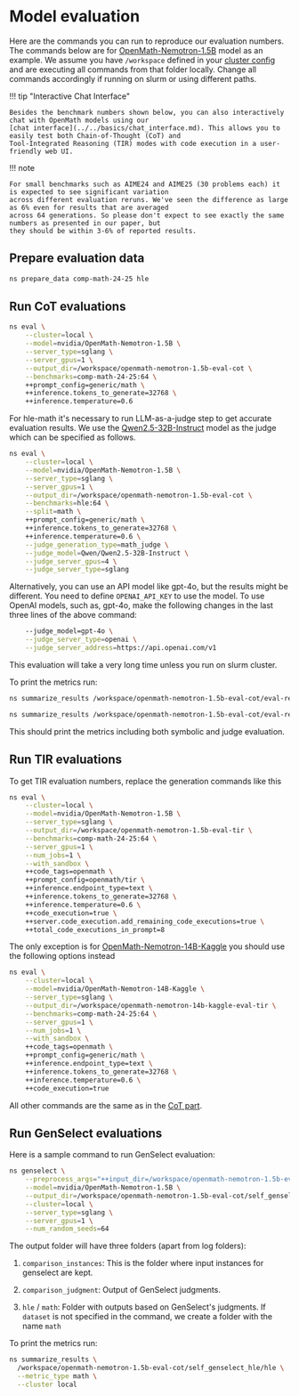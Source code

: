 # Model evaluation

Here are the commands you can run to reproduce our evaluation numbers.
The commands below are for [OpenMath-Nemotron-1.5B](https://huggingface.co/nvidia/OpenMath-Nemotron-1.5B) model as an example.
We assume you have `/workspace` defined in your [cluster config](../../basics/cluster-configs.md) and are
executing all commands from that folder locally. Change all commands accordingly
if running on slurm or using different paths.

!!! tip "Interactive Chat Interface"

    Besides the benchmark numbers shown below, you can also interactively chat with OpenMath models using our
    [chat interface](../../basics/chat_interface.md). This allows you to easily test both Chain-of-Thought (CoT) and
    Tool-Integrated Reasoning (TIR) modes with code execution in a user-friendly web UI.

!!! note

    For small benchmarks such as AIME24 and AIME25 (30 problems each) it is expected to see significant variation
    across different evaluation reruns. We've seen the difference as large as 6% even for results that are averaged
    across 64 generations. So please don't expect to see exactly the same numbers as presented in our paper, but
    they should be within 3-6% of reported results.


## Prepare evaluation data

```bash
ns prepare_data comp-math-24-25 hle
```

## Run CoT evaluations

```bash
ns eval \
    --cluster=local \
    --model=nvidia/OpenMath-Nemotron-1.5B \
    --server_type=sglang \
    --server_gpus=1 \
    --output_dir=/workspace/openmath-nemotron-1.5b-eval-cot \
    --benchmarks=comp-math-24-25:64 \
    ++prompt_config=generic/math \
    ++inference.tokens_to_generate=32768 \
    ++inference.temperature=0.6
```

For hle-math it's necessary to run LLM-as-a-judge step to get accurate evaluation results.
We use the [Qwen2.5-32B-Instruct](https://huggingface.co/Qwen/Qwen2.5-32B-Instruct) model as the judge which can be specified as follows.

```bash
ns eval \
    --cluster=local \
    --model=nvidia/OpenMath-Nemotron-1.5B \
    --server_type=sglang \
    --server_gpus=1 \
    --output_dir=/workspace/openmath-nemotron-1.5b-eval-cot \
    --benchmarks=hle:64 \
    --split=math \
    ++prompt_config=generic/math \
    ++inference.tokens_to_generate=32768 \
    ++inference.temperature=0.6 \
    --judge_generation_type=math_judge \
    --judge_model=Qwen/Qwen2.5-32B-Instruct \
    --judge_server_gpus=4 \
    --judge_server_type=sglang
```

Alternatively, you can use an API model like gpt-4o, but the results might be different.
You need to define `OPENAI_API_KEY` to use the model.
To use OpenAI models, such as, gpt-4o, make the following changes in the last three lines of the above command:

```bash
    --judge_model=gpt-4o \
    --judge_server_type=openai \
    --judge_server_address=https://api.openai.com/v1
```


This evaluation will take a very long time unless you run on slurm cluster.


To print the metrics run:

```bash
ns summarize_results /workspace/openmath-nemotron-1.5b-eval-cot/eval-results/comp-math-24-25 --metric_type math --cluster local
```

```bash
ns summarize_results /workspace/openmath-nemotron-1.5b-eval-cot/eval-results/hle --metric_type math --cluster local
```

This should print the metrics including both symbolic and judge evaluation.

## Run TIR evaluations

To get TIR evaluation numbers, replace the generation commands like this

```bash
ns eval \
    --cluster=local \
    --model=nvidia/OpenMath-Nemotron-1.5B \
    --server_type=sglang \
    --output_dir=/workspace/openmath-nemotron-1.5b-eval-tir \
    --benchmarks=comp-math-24-25:64 \
    --server_gpus=1 \
    --num_jobs=1 \
    --with_sandbox \
    ++code_tags=openmath \
    ++prompt_config=openmath/tir \
    ++inference.endpoint_type=text \
    ++inference.tokens_to_generate=32768 \
    ++inference.temperature=0.6 \
    ++code_execution=true \
    ++server.code_execution.add_remaining_code_executions=true \
    ++total_code_executions_in_prompt=8
```

The only exception is for [OpenMath-Nemotron-14B-Kaggle](https://huggingface.co/nvidia/OpenMath-Nemotron-14B-Kaggle)
you should use the following options instead

```bash
ns eval \
    --cluster=local \
    --model=nvidia/OpenMath-Nemotron-14B-Kaggle \
    --server_type=sglang \
    --output_dir=/workspace/openmath-nemotron-14b-kaggle-eval-tir \
    --benchmarks=comp-math-24-25:64 \
    --server_gpus=1 \
    --num_jobs=1 \
    --with_sandbox \
    ++code_tags=openmath \
    ++prompt_config=generic/math \
    ++inference.endpoint_type=text \
    ++inference.tokens_to_generate=32768 \
    ++inference.temperature=0.6 \
    ++code_execution=true
```

All other commands are the same as in the [CoT part](#run-cot-evaluations).


## Run GenSelect evaluations

Here is a sample command to run GenSelect evaluation:

```bash
ns genselect \
    --preprocess_args="++input_dir=/workspace/openmath-nemotron-1.5b-eval-cot/eval-results-judged/hle" \
    --model=nvidia/OpenMath-Nemotron-1.5B \
    --output_dir=/workspace/openmath-nemotron-1.5b-eval-cot/self_genselect_hle \
    --cluster=local \
    --server_type=sglang \
    --server_gpus=1 \
    --num_random_seeds=64
```

The output folder will have three folders (apart from log folders):

1. `comparison_instances`: This is the folder where input instances for genselect are kept.

2. `comparison_judgment`: Output of GenSelect judgments.

3. `hle` / `math`: Folder with outputs based on GenSelect's judgments. If `dataset` is not specified in the command, we create a folder with the name `math`

To print the metrics run:

```bash
ns summarize_results \
  /workspace/openmath-nemotron-1.5b-eval-cot/self_genselect_hle/hle \
  --metric_type math \
  --cluster local
```

